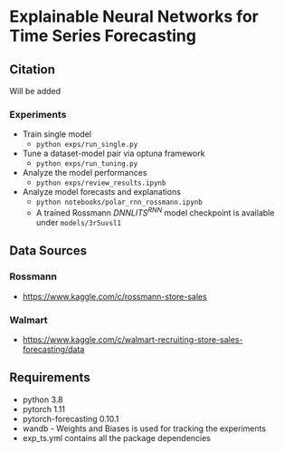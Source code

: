 # Explainable Neural Networks for Time Series Forecasting

## Citation
Will be added
<!-- ```
@article{ozyegen2022evaluation,
  title={Evaluation of interpretability methods for multivariate time series forecasting},
  author={Ozyegen, Ozan and Ilic, Igor and Cevik, Mucahit},
  journal={Applied Intelligence},
  volume={52},
  number={5},
  pages={4727--4743},
  year={2022},
  publisher={Springer}
}
``` -->

### Experiments
- Train single model
    - `python exps/run_single.py`
- Tune a dataset-model pair via optuna framework
    - `python exps/run_tuning.py`
- Analyze the model performances
    - `python exps/review_results.ipynb`
- Analyze model forecasts and explanations
    - `python notebooks/polar_rnn_rossmann.ipynb`
    - A trained Rossmann $DNNLITS^{RNN}$ model checkpoint is available under `models/3r5uvsl1`

## Data Sources
### Rossmann
- https://www.kaggle.com/c/rossmann-store-sales
### Walmart
- https://www.kaggle.com/c/walmart-recruiting-store-sales-forecasting/data

## Requirements
- python 3.8
- pytorch 1.11
- pytorch-forecasting 0.10.1
- wandb - Weights and Biases is used for tracking the experiments
- exp_ts.yml contains all the package dependencies